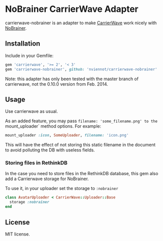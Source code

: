 # NoBrainer CarrierWave Adapter

carrierwave-nobrainer is an adapter to make
[CarrierWave](https://github.com/carrierwaveuploader/carrierwave/) work nicely with
[NoBrainer](http://nobrainer.io).

## Installation

Include in your Gemfile:

```ruby
gem 'carrierwave', '>= 2', '< 3'
gem 'carrierwave-nobrainer', github: 'nviennot/carrierwave-nobrainer'
```

Note: this adapter has only been tested with the master branch of carrierwave,
not the 0.10.0 version from Feb. 2014.

## Usage

Use carrierwave as usual.

As an added feature, you may pass `filename: 'some_filename.png' to
the `mount_uploader` method options. For example:

```ruby
mount_uploader :icon, SomeUploader, filename: 'icon.png'
```

This will have the effect of not storing this static filename in the document to
avoid polluting the DB with useless fields.

### Storing files in RethinkDB

In the case you need to store files in the RethinkDB database, this gem also
add a Carrierwave storage for NoBrainer.

To use it, in your uploader set the storage to `:nobrainer`

```ruby
class AvatarUploader < CarrierWave::Uploader::Base
  storage :nobrainer
end
```

## License

MIT license.
